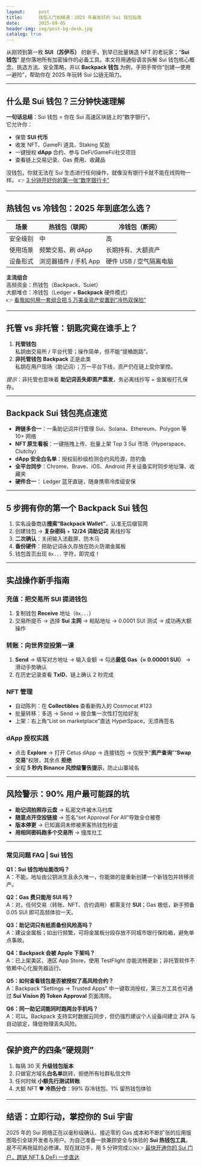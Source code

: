 ```yaml
---
layout:     post
title:      钱包入门到精通：2025 年最友好的 Sui 钱包指南
date:       2025-09-05
header-img: img/post-bg-desk.jpg
catalog: true
---
```


从刚领到第一枚 **SUI（苏伊币）** 的新手，到早已批量铸造 NFT 的老玩家；“**Sui 钱包**” 是你落地所有加密操作的必备工具。本文将用通俗语言拆解 Sui 钱包核心概念、挑选方法、安全策略，并以 **Backpack 钱包** 为例，手把手带你“创建—使用—避险”，帮助你在 2025 年玩转 Sui 公链无阻力。

---

## 什么是 Sui 钱包？三分钟快速理解

**一句话总结**：Sui 钱包 = 你在 Sui 高速区块链上的“数字银行”。  
它允许你：

- 保管 **SUI 代币**  
- 收发 NFT、GameFi 道具、Staking 奖励  
- 一键授权 **dApp** 合约、参与 DeFi/GameFi/社交项目  
- 查看链上交易记录、Gas 费用、收藏品

没钱包，你就无法在 Sui 生态进行任何操作，就像没有银行卡就不能在线购物一样。 👉 [3 分钟开好你的第一张“数字银行卡”](https://okxdog.com/)

---

## 热钱包 vs 冷钱包：2025 年到底怎么选？

| 场景 | 热钱包（联网） | 冷钱包（断网） |
|---|---|---|
| 安全级别 | 中 | 高 |
| 使用场景 | 频繁交易、刷 dApp | 长期持有、大额资产 |
| 设备形式 | 浏览器插件 / 手机 App | 硬件 USB / 空气隔离电脑 |

**主流组合**  
高频资金：热钱包（Backpack、Suiet）  
大额堆仓：冷钱包（Ledger + **Backpack** 硬件模式）  
👉 [看我如何用一套组合把 5 万美金资产安置到“冷热双保险”](https://okxdog.com/)

---

## 托管 vs 非托管：钥匙究竟在谁手上？

1. **托管钱包**  
   私钥由交易所 / 平台代管；操作简单，但不能“提桶跑路”。  
2. **非托管钱包** **Backpack** 正是此类  
   私钥在用户现场（助记词）；万一平台下线，资产仍在链上受你掌控。

*提示*：非托管也意味着 **助记词丢失即资产蒸发**，务必离线抄写 + 金属板打孔保存。

---

## Backpack Sui 钱包亮点速览

- **跨链多合一**：一条助记词并行管理 Sui、Solana、Ethereum、Polygon 等 10+ 网络  
- **NFT 原生看板**：一键拖拽上传、批量上架 Top 3 Sui 市场（Hyperspace、Clutchy）  
- **dApp 安全白名单**：授权前秒级检测合约风险源，防钓鱼  
- **全平台同步**：Chrome、Brave、iOS、Android 开关设备实时同步地址簿、收藏夹  
- **硬件合一**： Ledger 蓝牙直链，随身携带冷库级安保

---

## 5 步拥有你的第一个 Backpack Sui 钱包

1. 实名设备商店**搜索“Backpack Wallet”**、认准无后缀官网  
2. 创建钱包 → **复杂密码** + **12/24 词助记词** 离线抄写  
3. **二次确认**：关闭输入法截屏、防木马  
4. **备份硬件**：把助记词永久存放在防火防潮金属板  
5. 钱包首页出现 `0x...` 字符，即完成！

---

## 实战操作新手指南

### 充值：把交易所 SUI 提进钱包
1. 复制钱包 **Receive** 地址（`0x...`）  
2. 交易所提币 → 选择 **Sui 主网** → 粘贴地址 → 0.0001 SUI 测试 → 成功再大额操作

### 转账：向世界空投第一课
1. **Send** → 填写对方地址 → 输入金额 → 勾选**最低 Gas（≈ 0.00001 SUI）** → 滑动手势确认  
2. 在历史记录查看 **TxID**、链上确认 2 秒完成

### NFT 管理
- 自动陈列：在 **Collectibles** 查看新购入的 Cosmocat #123  
- 批量转移：多选 → Send → 按合集一次性打包给好友  
- 上架：右上角“List on marketplace”直达 HyperSpace，无须再签名

### dApp 授权实践
- 点击 **Explore** → 打开 Cetus dApp → 连接钱包 → 仅授予“**资产查询**”“**Swap 交易**”权限，其余点 **拒绝**  
- 全程 **5 秒内 Binance 风控级警告提示**，防止山寨域名

---

## 风险警示：90% 用户最可能踩的坑

- **助记词拍照存云盘** → 私密文件被木马扫库  
- **随意点开空投链接** → 签名“set Approval For All”导致全仓被卷  
- **版本停更** → 已知漏洞未修被黑客热钱包秒盗  
- **用相同密码跑多个交易所** → 撞库社工

---

### 常见问题 FAQ | Sui 钱包

**Q1：Sui 钱包地址能改吗？**  
A：不能。地址由公钥派生且永久唯一，你能做的是重新创建一个新钱包并转移资产。

**Q2：Gas 费只能用 SUI 吗？**  
A：对。任何交易（转账、NFT、合约调用）都需支付 **SUI**；Gas 极低，新手预备 0.05 SUI 即可高频体验一天。

**Q3：助记词只有纸质备份风险高吗？**  
A：建议金属板；如出行频繁，可将金属板分段存放不同城市银行保险箱，避免单点事故。

**Q4：Backpack 会被 Apple 下架吗？**  
A：已上架美区、港区 App Store，使用 TestFlight 亦能流畅更新；非托管软件不依赖中心化服务器运行。

**Q5：如何查看钱包是否被授权了高风险合约？**  
A：Backpack “Settings → Trusted Apps” 中一键取消授权，第三方工具也可通过 **Sui Vision 的 Token Approval** 页面清除。

**Q6：同一助记词能同时跑两台手机吗？**  
A：可以。Backpack 支持实时数据云同步，但仍强烈建议个人设备间建立 2FA 与自动锁定，降低物理丢失风险。

---

## 保护资产的四条“硬规则”

1. 每隔 30 天 **升级钱包版本**  
2. 只做官方域名**白名单**跳转，拒绝所有社群私信文件  
3. 任何时候 **小额先行测试转账**  
4. 大额 NFT 🛡 **冷热分仓**：99% 存冷钱包、1% 留热钱包体验

---

## 结语：立即行动，掌控你的 Sui 宇宙

2025 年的 Sui 网络正在以毫秒级确认、接近零的 Gas 成本和不断扩张的应用版图吸引全球开发者与用户。为自己准备一款兼顾安全与体验的 **Sui 热钱包工具**，是不可再拖延的必修课。现在就动手，用 5 分钟完成🇨🇳👉 [最快开通你的 Sui 门户，跨链 NFT & DeFi 一步直达](https://okxdog.com/)